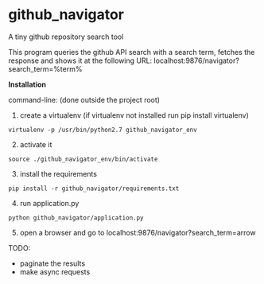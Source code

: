 # github_navigator
A tiny github repository search tool

This program queries the github API search with a search term, fetches the response and shows it at the following URL:
localhost:9876/navigator?search_term=%term%


<b>Installation</b>

command-line: 
(done outside the project root)
1) create a virtualenv (if virtualenv not installed run pip install virtualenv)
```
virtualenv -p /usr/bin/python2.7 github_navigator_env
```

2) activate it
```
source ./github_navigator_env/bin/activate
```

3) install the requirements
```
pip install -r github_navigator/requirements.txt
```

4) run application.py
```
python github_navigator/application.py
```

5) open a browser and go to localhost:9876/navigator?search_term=arrow

TODO:

- paginate the results
- make async requests